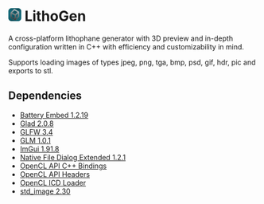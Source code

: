 # <img src="res/icon.png" style="width: 26px; height: 26px;"> LithoGen 
A cross-platform lithophane generator with 3D preview and in-depth configuration written in C++ with efficiency and customizability in mind.

Supports loading images of types jpeg, png, tga, bmp, psd, gif, hdr, pic and exports to stl.

## Dependencies
- [Battery Embed 1.2.19](https://github.com/batterycenter/embed)
- [Glad 2.0.8](https://github.com/dav1dde/glad)
- [GLFW 3.4](https://github.com/glfw/glfw)
- [GLM 1.0.1](https://github.com/g-truc/glm)
- [ImGui 1.91.8](https://github.com/ocornut/imgui)
- [Native File Dialog Extended 1.2.1](https://github.com/btzy/nativefiledialog-extended)
- [OpenCL API C++ Bindings](https://github.com/khronosgroup/opencl-clhpp)
- [OpenCL API Headers](https://github.com/khronosgroup/opencl-headers)
- [OpenCL ICD Loader](https://github.com/khronosgroup/opencl-icd-loader)
- [std_image 2.30](https://github.com/nothings/stb)